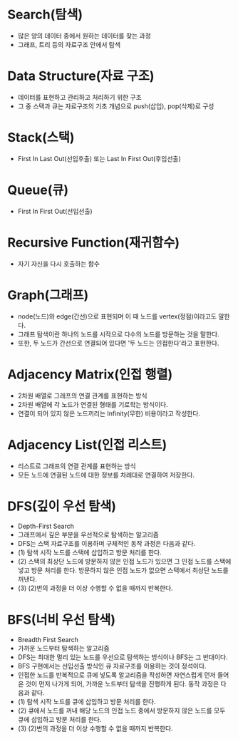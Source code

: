 # Search(탐색)

- 많은 양의 데이터 중에서 원하는 데이터를 찾는 과정
- 그래프, 트리 등의 자료구조 안에서 탐색

# Data Structure(자료 구조)

- 데이터를 표현하고 관리하고 처리하기 위한 구조
- 그 중 스택과 큐는 자료구조의 기초 개념으로 push(삽입), pop(삭제)로 구성

# Stack(스택)

- First In Last Out(선입후출) 또는 Last In First Out(후입선출)

# Queue(큐)

- First In First Out(선입선출)

# Recursive Function(재귀함수)

- 자기 자신을 다시 호출하는 함수

# Graph(그래프)

- node(노드)와 edge(간선)으로 표현되며 이 때 노드를 vertex(정점)이라고도 말한다.
- 그래프 탐색이란 하나의 노드를 시작으로 다수의 노드를 방문하는 것을 말한다.
- 또한, 두 노드가 간선으로 연결되어 있다면 '두 노드는 인접한다'라고 표현한다.

# Adjacency Matrix(인접 행렬)

- 2차원 배열로 그래프의 연결 관계를 표현하는 방식
- 2차원 배열에 각 노드가 연결된 형태를 기로학는 방식이다.
- 연결이 되어 있지 않은 노드끼리는 Infinity(무한) 비용이라고 작성한다.

# Adjacency List(인접 리스트)

- 리스트로 그래프의 연결 관계를 표현하는 방식
- 모든 노드에 연결된 노드에 대한 정보를 차례대로 연결하여 저장한다.

# DFS(깊이 우선 탐색)

- Depth-First Search
- 그래프에서 깊은 부분을 우선적으로 탐색하는 알고리즘
- DFS는 스택 자료구조를 이용하며 구체적인 동작 과정은 다음과 같다.
- (1) 탐색 시작 노드를 스택에 삽입하고 방문 처리를 한다.
- (2) 스택의 최상단 노드에 방문하지 않은 인접 노드가 있으면 그 인접 노드를 스택에 넣고 방문 처리를 한다. 방문하지 않은 인접 노드가 없으면 스택에서 최상단 노드를 꺼낸다.
- (3) (2)번의 과정을 더 이상 수행할 수 없을 때까지 반복한다.

# BFS(너비 우선 탐색)

- Breadth First Search
- 가까운 노드부터 탐색하는 알고리즘
- DFS는 최대한 멀리 있는 노드를 우선으로 탐색하는 방식이나 BFS는 그 반대이다.
- BFS 구현에서는 선입선출 방식인 큐 자료구조를 이용하는 것이 정석이다.
- 인접한 노드를 반복적으로 큐에 넣도록 알고리즘을 작성하면 자연스럽게 먼저 들어온 것이 먼저 나가게 되어, 가까운 노드부터 탐색을 진행하게 된다. 동작 과정은 다음과 같다.
- (1) 탐색 시작 노드를 큐에 삽입하고 방문 처리를 한다.
- (2) 큐에서 노드를 꺼내 해당 노드의 인접 노드 중에서 방문하지 않은 노드를 모두 큐에 삽입하고 방문 처리를 한다.
- (3) (2)번의 과정을 더 이상 수행할 수 없을 때까지 반복한다.
